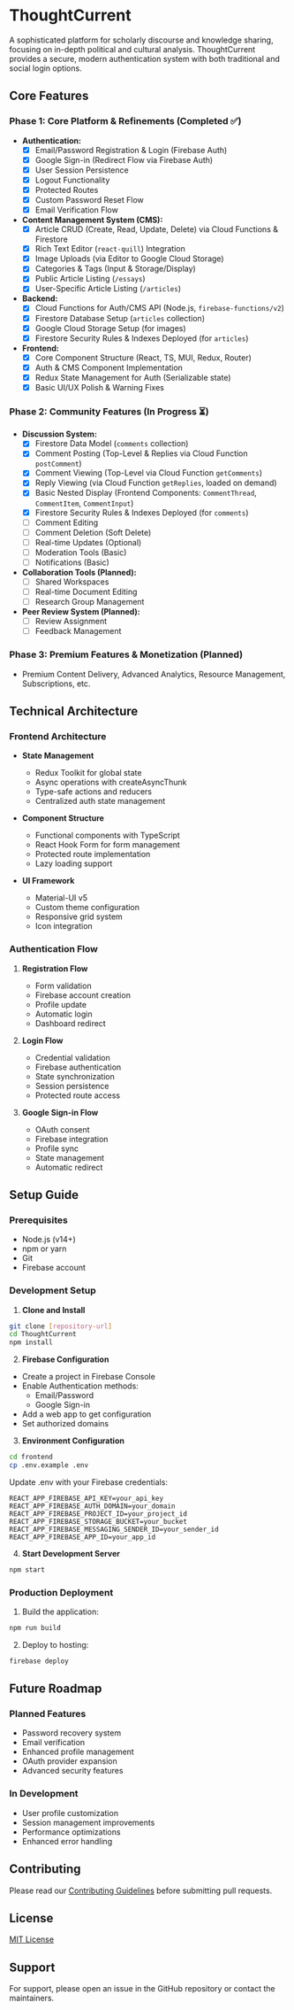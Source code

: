 # ThoughtCurrent

A sophisticated platform for scholarly discourse and knowledge sharing, focusing on in-depth political and cultural analysis. ThoughtCurrent provides a secure, modern authentication system with both traditional and social login options.

## Core Features

### Phase 1: Core Platform & Refinements (Completed ✅)

*   **Authentication:**
    *   [x] Email/Password Registration & Login (Firebase Auth)
    *   [x] Google Sign-in (Redirect Flow via Firebase Auth)
    *   [x] User Session Persistence
    *   [x] Logout Functionality
    *   [x] Protected Routes
    *   [x] Custom Password Reset Flow
    *   [x] Email Verification Flow
*   **Content Management System (CMS):**
    *   [x] Article CRUD (Create, Read, Update, Delete) via Cloud Functions & Firestore
    *   [x] Rich Text Editor (`react-quill`) Integration
    *   [x] Image Uploads (via Editor to Google Cloud Storage)
    *   [x] Categories & Tags (Input & Storage/Display)
    *   [x] Public Article Listing (`/essays`)
    *   [x] User-Specific Article Listing (`/articles`)
*   **Backend:**
    *   [x] Cloud Functions for Auth/CMS API (Node.js, `firebase-functions/v2`)
    *   [x] Firestore Database Setup (`articles` collection)
    *   [x] Google Cloud Storage Setup (for images)
    *   [x] Firestore Security Rules & Indexes Deployed (for `articles`)
*   **Frontend:**
    *   [x] Core Component Structure (React, TS, MUI, Redux, Router)
    *   [x] Auth & CMS Component Implementation
    *   [x] Redux State Management for Auth (Serializable state)
    *   [x] Basic UI/UX Polish & Warning Fixes

### Phase 2: Community Features (In Progress ⏳)

*   **Discussion System:**
    *   [x] Firestore Data Model (`comments` collection)
    *   [x] Comment Posting (Top-Level & Replies via Cloud Function `postComment`)
    *   [x] Comment Viewing (Top-Level via Cloud Function `getComments`)
    *   [x] Reply Viewing (via Cloud Function `getReplies`, loaded on demand)
    *   [x] Basic Nested Display (Frontend Components: `CommentThread`, `CommentItem`, `CommentInput`)
    *   [x] Firestore Security Rules & Indexes Deployed (for `comments`)
    *   [ ] Comment Editing
    *   [ ] Comment Deletion (Soft Delete)
    *   [ ] Real-time Updates (Optional)
    *   [ ] Moderation Tools (Basic)
    *   [ ] Notifications (Basic)
*   **Collaboration Tools (Planned):**
    *   [ ] Shared Workspaces
    *   [ ] Real-time Document Editing
    *   [ ] Research Group Management
*   **Peer Review System (Planned):**
    *   [ ] Review Assignment
    *   [ ] Feedback Management

### Phase 3: Premium Features & Monetization (Planned)
*   Premium Content Delivery, Advanced Analytics, Resource Management, Subscriptions, etc.

## Technical Architecture

### Frontend Architecture
- **State Management**
  - Redux Toolkit for global state
  - Async operations with createAsyncThunk
  - Type-safe actions and reducers
  - Centralized auth state management

- **Component Structure**
  - Functional components with TypeScript
  - React Hook Form for form management
  - Protected route implementation
  - Lazy loading support

- **UI Framework**
  - Material-UI v5
  - Custom theme configuration
  - Responsive grid system
  - Icon integration

### Authentication Flow
1. **Registration Flow**
   - Form validation
   - Firebase account creation
   - Profile update
   - Automatic login
   - Dashboard redirect

2. **Login Flow**
   - Credential validation
   - Firebase authentication
   - State synchronization
   - Session persistence
   - Protected route access

3. **Google Sign-in Flow**
   - OAuth consent
   - Firebase integration
   - Profile sync
   - State management
   - Automatic redirect

## Setup Guide

### Prerequisites
- Node.js (v14+)
- npm or yarn
- Git
- Firebase account

### Development Setup

1. **Clone and Install**
```bash
git clone [repository-url]
cd ThoughtCurrent
npm install
```

2. **Firebase Configuration**
- Create a project in Firebase Console
- Enable Authentication methods:
  - Email/Password
  - Google Sign-in
- Add a web app to get configuration
- Set authorized domains

3. **Environment Configuration**
```bash
cd frontend
cp .env.example .env
```
Update .env with your Firebase credentials:
```
REACT_APP_FIREBASE_API_KEY=your_api_key
REACT_APP_FIREBASE_AUTH_DOMAIN=your_domain
REACT_APP_FIREBASE_PROJECT_ID=your_project_id
REACT_APP_FIREBASE_STORAGE_BUCKET=your_bucket
REACT_APP_FIREBASE_MESSAGING_SENDER_ID=your_sender_id
REACT_APP_FIREBASE_APP_ID=your_app_id
```

4. **Start Development Server**
```bash
npm start
```

### Production Deployment
1. Build the application:
```bash
npm run build
```

2. Deploy to hosting:
```bash
firebase deploy
```

## Future Roadmap

### Planned Features
- Password recovery system
- Email verification
- Enhanced profile management
- OAuth provider expansion
- Advanced security features

### In Development
- User profile customization
- Session management improvements
- Performance optimizations
- Enhanced error handling

## Contributing

Please read our [Contributing Guidelines](CONTRIBUTING.md) before submitting pull requests.

## License

[MIT License](LICENSE)

## Support

For support, please open an issue in the GitHub repository or contact the maintainers.